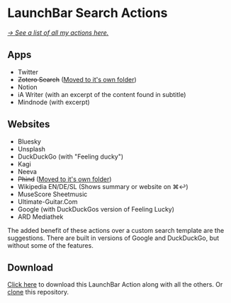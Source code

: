 # LaunchBar Search Actions

*[→ See a list of all my actions here.](https://ptujec.github.io/launchbar)* 

## Apps

- Twitter
- ~~Zotero Search~~ ([Moved to it's own folder](https://github.com/Ptujec/LaunchBar/tree/master/Zotero-Actions#readme))
- Notion
- iA Writer (with an excerpt of the content found in subtitle)
- Mindnode (with excerpt)

## Websites

- Bluesky
- Unsplash
- DuckDuckGo (with "Feeling ducky")
- Kagi 
- Neeva
- ~~Phind~~ ([Moved to it's own folder](https://github.com/Ptujec/LaunchBar/tree/master/Phind))
- Wikipedia EN/DE/SL (Shows summary or website on ⌘↩)
- MuseScore Sheetmusic
- Ultimate-Guitar.Com
- Google (with DuckDuckGos version of Feeling Lucky)
- ARD Mediathek

The added benefit of these actions over a custom search template are the suggestions. There are built in versions of Google and DuckDuckGo, but without some of the features.

## Download

[Click here](https://github.com/Ptujec/LaunchBar/archive/refs/heads/master.zip) to download this LaunchBar Action along with all the others. Or [clone](https://docs.github.com/en/repositories/creating-and-managing-repositories/cloning-a-repository) this repository.
